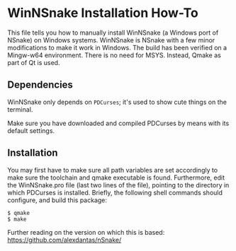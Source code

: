 # WinNSnake Installation How-To

This file tells you how to manually install WinNSnake (a Windows port of NSnake) on Windows systems. WinNSnake is NSnake with a few minor modifications to make it work in Windows. The build has been verified on a Mingw-w64 environment. There is no need for MSYS. Instead, Qmake as part of Qt is used.

## Dependencies

WinNSnake only depends on `PDCurses`; it's used to show cute things on the terminal.

Make sure you have downloaded and compiled PDCurses by means with its default settings.

## Installation

You may first have to make sure all path variables are set accordingly to make sure the toolchain and qmake executable is found.  Furthermore, edit the WinNSnake.pro file (last two lines of the file), pointing to the directory in which PDCurses is installed.
Briefly, the following shell commands should configure,
and build this package:

    $ qmake
    $ make

Further reading on the version on which this is based: 
https://github.com/alexdantas/nSnake/

